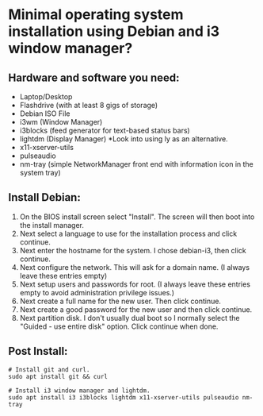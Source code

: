 # Minimal operating system installation using Debian and i3 window manager?

## Hardware and software you need:
- Laptop/Desktop
- Flashdrive (with at least 8 gigs of storage)
- Debian ISO File
- i3wm (Window Manager)
- i3blocks (feed generator for text-based status bars)
- lightdm (Display Manager) *Look into using ly as an alternative.
- x11-xserver-utils 
- pulseaudio
- nm-tray (simple NetworkManager front end with information icon in the system tray)

## Install Debian:
1. On the BIOS install screen select "Install". The screen will then boot into the install manager. 
2. Next select a language to use for the installation process and click continue. 
3. Next enter the hostname for the system. I chose debian-i3, then click continue.
4. Next configure the network. This will ask for a domain name. (I always leave these entries empty)
5. Next setup users and passwords for root. (I always leave these entries empty to avoid administration privilege issues.)
6. Next create a full name for the new user. Then click continue.
7. Next create a good password for the new user and then click continue.
8. Next partition disk. I don't usually dual boot so I normally select the "Guided - use entire disk" option. Click continue when done. 

## Post Install:
```
# Install git and curl.
sudo apt install git && curl
```
```
# Install i3 window manager and lightdm.
sudo apt install i3 i3blocks lightdm x11-xserver-utils pulseaudio nm-tray
```
<!-- Retreive i3 configuration files using git. -->
<!-- git clone https://github.com/nlhenry/dotfiles/i3 -->
<!-- Copy i3 configuration files to the local .config folder. -->
<!-- cp -r ~/git/i3 ~/.config/ && cp -r ~/git/i3status ~/.config-->
